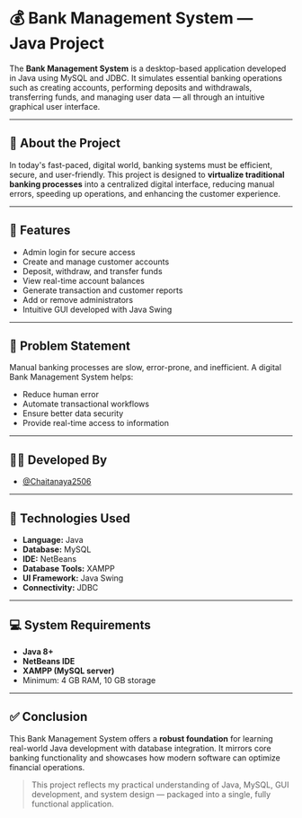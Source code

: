 # 💰 Bank Management System — Java Project

The **Bank Management System** is a desktop-based application developed in Java using MySQL and JDBC. It simulates essential banking operations such as creating accounts, performing deposits and withdrawals, transferring funds, and managing user data — all through an intuitive graphical user interface.

---

## 🚀 About the Project

In today's fast-paced, digital world, banking systems must be efficient, secure, and user-friendly. This project is designed to **virtualize traditional banking processes** into a centralized digital interface, reducing manual errors, speeding up operations, and enhancing the customer experience.

---

## 🧠 Features

- Admin login for secure access  
- Create and manage customer accounts  
- Deposit, withdraw, and transfer funds  
- View real-time account balances  
- Generate transaction and customer reports  
- Add or remove administrators  
- Intuitive GUI developed with Java Swing  

---

## 📌 Problem Statement

Manual banking processes are slow, error-prone, and inefficient. A digital Bank Management System helps:

- Reduce human error  
- Automate transactional workflows  
- Ensure better data security  
- Provide real-time access to information  

---

## 🧑‍💻 Developed By

- [@Chaitanaya2506](https://github.com/Chaitanaya2506)

---

## 🧰 Technologies Used

- **Language:** Java  
- **Database:** MySQL  
- **IDE:** NetBeans  
- **Database Tools:** XAMPP  
- **UI Framework:** Java Swing  
- **Connectivity:** JDBC  

---

## 💻 System Requirements

- **Java 8+**  
- **NetBeans IDE**  
- **XAMPP (MySQL server)**  
- Minimum: 4 GB RAM, 10 GB storage  

---

## ✅ Conclusion

This Bank Management System offers a **robust foundation** for learning real-world Java development with database integration. It mirrors core banking functionality and showcases how modern software can optimize financial operations.

> This project reflects my practical understanding of Java, MySQL, GUI development, and system design — packaged into a single, fully functional application.
